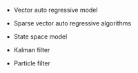 * Vector auto regressive model
 * Sparse vector auto regressive algorithms

* State space model
 * Kalman filter
 * Particle filter
